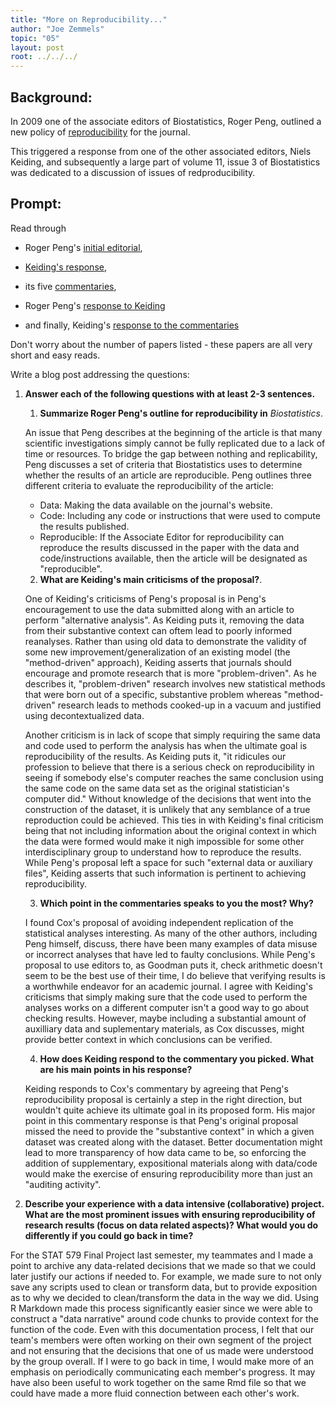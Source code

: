 ```yaml
---
title: "More on Reproducibility..."
author: "Joe Zemmels"
topic: "05"
layout: post
root: ../../../
---
```


## Background:

In 2009 one of the associate editors of Biostatistics, Roger Peng, outlined a new policy of [reproducibility](https://doi.org/10.1093/biostatistics/kxp014) for the journal. 

This triggered a response from one of the other associated editors, Niels Keiding, and subsequently a large part of volume 11, issue 3 of Biostatistics was dedicated to a discussion of issues of redproducibility. 

## Prompt:

Read through 

- Roger Peng's [initial editorial](https://doi.org/10.1093/biostatistics/kxp014), 

- [Keiding's response](https://doi.org/10.1093/biostatistics/kxq033),

- its five [commentaries](https://academic.oup.com/biostatistics/issue/11/3),  

- Roger Peng's [response to Keiding](https://doi.org/10.1093/biostatistics/kxq032)

- and finally, Keiding's [response to the commentaries](https://doi.org/10.1093/biostatistics/kxq034)

Don't worry about the number of papers listed - these papers are all very short and easy reads. 


Write a blog post addressing the questions: 

1. **Answer each of the following questions with at least 2-3 sentences.**

    1. **Summarize Roger Peng's outline for reproducibility in** *Biostatistics*. 
    
    An issue that Peng describes at the beginning of the article is that many scientific investigations simply cannot be fully replicated due to a lack of time or resources. To bridge the gap between nothing and replicability, Peng discusses a set of criteria that Biostatistics uses to determine whether the results of an article are reproducible. Peng outlines three different criteria to evaluate the reproducibility of the article:
    
    - Data: Making the data available on the journal's website.
    - Code: Including any code or instructions that were used to compute the results published.
    - Reproducible: If the Associate Editor for reproducibility can reproduce the results discussed in the paper with the data and code/instructions available, then the article will be designated as "reproducible".
    
    2. **What are Keiding's main criticisms of the proposal?**.
    
    One of Keiding's criticisms of Peng's proposal is in Peng's encouragement to use the data submitted along with an article to perform "alternative analysis". As Keiding puts it, removing the data from their substantive context can oftem lead to poorly informed reanalyses. Rather than using old data to demonstrate the validity of some new improvement/generalization of an existing model (the "method-driven" approach), Keiding asserts that journals should encourage and promote research that is more "problem-driven". As he describes it, "problem-driven" research involves new statistical methods that were born out of a specific, substantive problem whereas "method-driven" research leads to methods cooked-up in a vacuum and justified using decontextualized data.
    
    Another criticism is in lack of scope that simply requiring the same data and code used to perform the analysis has when the ultimate goal is reproducibility of the results. As Keiding puts it, "it ridicules our profession to believe that there is a serious check on reproducibility in seeing if somebody else's computer reaches the same conclusion using the same code on the same data set as the original statistician's computer did." Without knowledge of the decisions that went into the construction of the dataset, it is unlikely that any semblance of a true reproduction could be achieved. This ties in with Keiding's final criticism being that not including information about the original context in which the data were formed would make it nigh impossible for some other interdisciplinary group to understand how to reproduce the results. While Peng's proposal left a space for such "external data or auxiliary files", Keiding asserts that such information is pertinent to achieving reproducibility.
    
    3. **Which point in the commentaries speaks to you the most? Why?**
    
    I found Cox's proposal of avoiding independent replication of the statistical analyses interesting. As many of the other authors, including Peng himself, discuss, there have been many examples of data misuse or incorrect analyses that have led to faulty conclusions. While Peng's proposal to use editors to, as Goodman puts it, check arithmetic doesn't seem to be the best use of their time, I do believe that verifying results is a worthwhile endeavor for an academic journal. I agree with Keiding's criticisms that simply making sure that the code used to perform the analyses works on a different computer isn't a good way to go about checking results. However, maybe including a substantial amount of auxilliary data and suplementary materials, as Cox discusses, might provide better context in which conclusions can be verified.
    
    4. **How does Keiding respond to the commentary you picked. What are his main points in his response?**
    
    Keiding responds to Cox's commentary by agreeing that Peng's reproducibility proposal is certainly a step in the right direction, but wouldn't quite achieve its ultimate goal in its proposed form. His major point in this commentary response is that Peng's original proposal missed the need to provide the "substantive context" in which a given dataset was created along with the dataset. Better documentation might lead to more transparency of how data came to be, so enforcing the addition of supplementary, expositional materials along with data/code would make the exercise of ensuring reproducibility more than just an "auditing activity".
    
2. **Describe your experience with a data intensive (collaborative) project. What are the most prominent issues with ensuring reproducibility of research results (focus on data related aspects)? What would you do differently if you could go back in time?**

  For the STAT 579 Final Project last semester, my teammates and I made a point to archive any data-related decisions that we made so that we could later justify our actions if needed to. For example, we made sure to not only save any scripts used to clean or transform data, but to provide exposition as to why we decided to clean/transform the data in the way we did. Using R Markdown made this process significantly easier since we were able to construct a "data narrative" around code chunks to provide context for the function of the code. Even with this documentation process, I felt that our team's members were often working on their own segment of the project and not ensuring that the decisions that one of us made were understood by the group overall. If I were to go back in time, I would make more of an emphasis on periodically communicating each member's progress. It may have also been useful to work together on the same Rmd file so that we could have made a more fluid connection between each other's work.
